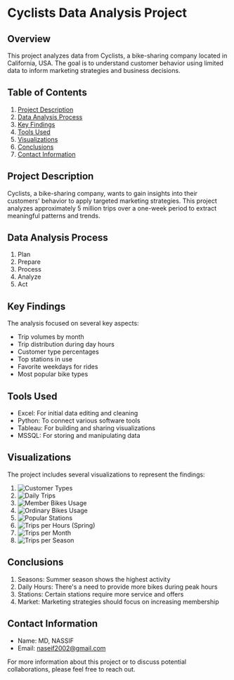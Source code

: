 # Cyclists Data Analysis Project

## Overview
This project analyzes data from Cyclists, a bike-sharing company located in California, USA. The goal is to understand customer behavior using limited data to inform marketing strategies and business decisions.

## Table of Contents
1. [Project Description](#project-description)
2. [Data Analysis Process](#data-analysis-process)
3. [Key Findings](#key-findings)
4. [Tools Used](#tools-used)
5. [Visualizations](#visualizations)
6. [Conclusions](#conclusions)
7. [Contact Information](#contact-information)

## Project Description
Cyclists, a bike-sharing company, wants to gain insights into their customers' behavior to apply targeted marketing strategies. This project analyzes approximately 5 million trips over a one-week period to extract meaningful patterns and trends.

## Data Analysis Process
1. Plan
2. Prepare
3. Process
4. Analyze
5. Act

## Key Findings
The analysis focused on several key aspects:
- Trip volumes by month
- Trip distribution during day hours
- Customer type percentages
- Top stations in use
- Favorite weekdays for rides
- Most popular bike types

## Tools Used
- Excel: For initial data editing and cleaning
- Python: To connect various software tools
- Tableau: For building and sharing visualizations
- MSSQL: For storing and manipulating data

## Visualizations
The project includes several visualizations to represent the findings:

1. ![Customer Types](VIZ/GRAPHS/Customer%20types.png)
2. ![Daily Trips](VIZ/GRAPHS/Daily%20trips.png)
3. ![Member Bikes Usage](VIZ/GRAPHS/Member%20Bikes2.png)
4. ![Ordinary Bikes Usage](VIZ/GRAPHS/Ordinary%20Bikes2.png)
5. ![Popular Stations](VIZ/GRAPHS/Stations.png)
6. ![Trips per Hours (Spring)](VIZ/GRAPHS/Trips%20per%20Hours%20-Spring-.png)
7. ![Trips per Month](VIZ/GRAPHS/Trips%20Per%20Months.png)
8. ![Trips per Season](VIZ/GRAPHS/Trips%20Per%20Seasons.png)

## Conclusions
1. Seasons: Summer season shows the highest activity
2. Daily Hours: There's a need to provide more bikes during peak hours
3. Stations: Certain stations require more service and offers
4. Market: Marketing strategies should focus on increasing membership

## Contact Information
- Name: MD, NASSIF
- Email: naseif2002@gmail.com

For more information about this project or to discuss potential collaborations, please feel free to reach out.
